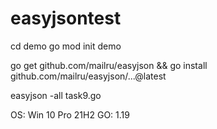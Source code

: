 # easyjsontest

cd demo
go mod init demo
<!-- на всякий случай попробую удалить -->
<!-- go clean -i easyjson -->
<!-- package easyjson is not in GOROOT (C:\Program Files\Go\src\easyjson) -->
go get github.com/mailru/easyjson && go install github.com/mailru/easyjson/...@latest
<!-- go: added github.com/josharian/intern v1.0.0
go: added github.com/mailru/easyjson v0.7.7 -->
easyjson -all task9.go
<!-- don't know how to decode string
exit status 1
Bootstrap failed: exit status 1 -->


OS: Win 10 Pro 21H2
GO: 1.19
<!-- go env
set GO111MODULE=on
set GOARCH=amd64
set GOBIN=
set GOCACHE=C:\Users\Nikita\AppData\Local\go-build
set GOENV=C:\Users\Nikita\AppData\Roaming\go\env
set GOEXE=.exe
set GOEXPERIMENT=
set GOFLAGS=
set GOHOSTARCH=amd64
set GOHOSTOS=windows
set GOINSECURE=
set GOMODCACHE=C:\Users\Nikita\go\pkg\mod
set GONOPROXY=
set GONOSUMDB=
set GOOS=windows
set GOPATH=C:\Users\Nikita\go
set GOPRIVATE=
set GOPROXY=https://proxy.golang.org,direct
set GOROOT=C:\Program Files\Go
set GOSUMDB=sum.golang.org
set GOTMPDIR=
set GOTOOLDIR=C:\Program Files\Go\pkg\tool\windows_amd64
set GOVCS=
set GOVERSION=go1.19.1
set GCCGO=gccgo
set GOAMD64=v1
set AR=ar
set CC=gcc
set CXX=g++
set CGO_ENABLED=1
set GOMOD=E:\go\easyjsontest\demo\go.mod
set GOWORK=
set CGO_CFLAGS=-g -O2
set CGO_CPPFLAGS=
set CGO_CXXFLAGS=-g -O2
set CGO_FFLAGS=-g -O2
set CGO_LDFLAGS=-g -O2
set PKG_CONFIG=pkg-config
set GOGCCFLAGS=-m64 -mthreads -Wl,--no-gc-sections -fmessage-length=0 -fdebug-prefix-map=C:\Users\Nikita\AppData\Local\Temp\go-build3683704422=/tmp/go-build -gno-record-gcc-switches -->
